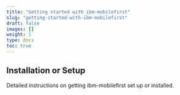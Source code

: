 ```yaml
---
title: "Getting started with ibm-mobilefirst"
slug: "getting-started-with-ibm-mobilefirst"
draft: false
images: []
weight: 1
type: docs
toc: true
---
```


## Installation or Setup
Detailed instructions on getting ibm-mobilefirst set up or installed.

